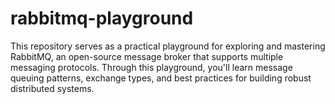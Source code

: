 # rabbitmq-playground
This repository serves as a practical playground for exploring and mastering RabbitMQ, an open-source message broker that supports multiple messaging protocols. Through this playground, you'll learn message queuing patterns, exchange types, and best practices for building robust distributed systems.
